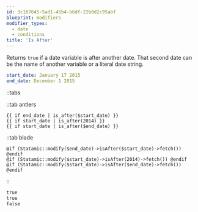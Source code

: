 ```yaml
---
id: 3c167645-5ad1-45b4-b6df-22b0d2c95abf
blueprint: modifiers
modifier_types:
  - date
  - conditions
title: 'Is After'
---
```

Returns `true` if a date variable is after another date. That second date can be the name of another variable or a literal date string.

```yaml
start_date: January 17 2015
end_date: December 1 2015
```

::tabs

::tab antlers
```antlers
{{ if end_date | is_after($start_date) }}
{{ if start_date | is_after(2014) }}
{{ if start_date | is_after($end_date) }}
```
::tab blade
```blade
@if (Statamic::modify($end_date)->isAfter($start_date)->fetch()) @endif
@if (Statamic::modify($start_date)->isAfter(2014)->fetch()) @endif
@if (Statamic::modify($start_date)->isAfter($end_date)->fetch()) @endif
```
::

```html
true
true
false
```
